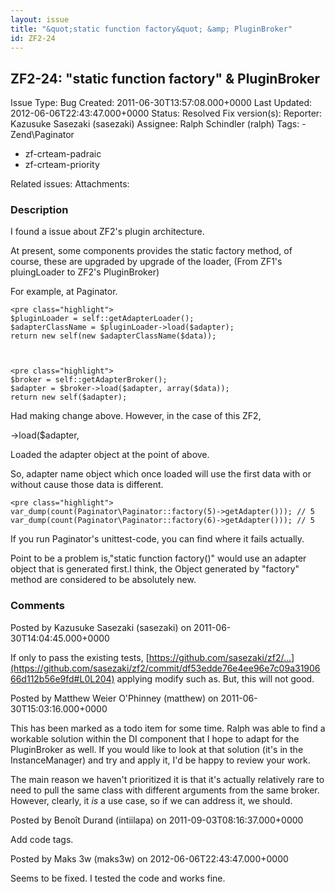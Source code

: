 ```yaml
---
layout: issue
title: "&quot;static function factory&quot; &amp; PluginBroker"
id: ZF2-24
---
```


ZF2-24: "static function factory" & PluginBroker 
-------------------------------------------------

 Issue Type: Bug Created: 2011-06-30T13:57:08.000+0000 Last Updated: 2012-06-06T22:43:47.000+0000 Status: Resolved Fix version(s): 
 Reporter:  Kazusuke Sasezaki (sasezaki)  Assignee:  Ralph Schindler (ralph)  Tags: - Zend\\Paginator
- zf-crteam-padraic
- zf-crteam-priority
 
 Related issues: 
 Attachments: 
### Description

I found a issue about ZF2's plugin architecture.

At present, some components provides the static factory method, of course, these are upgraded ​​by upgrade of the loader, (From ZF1's pluingLoader to ZF2's PluginBroker)

For example, at Paginator.

 
    <pre class="highlight">
    $pluginLoader = self::getAdapterLoader();
    $adapterClassName = $pluginLoader->load($adapter);
    return new self(new $adapterClassName($data));


 
    <pre class="highlight">
    $broker = self::getAdapterBroker();
    $adapter = $broker->load($adapter, array($data));
    return new self($adapter);


Had making change above. However, in the case of this ZF2,

->load($adapter,

Loaded the adapter object at the point of above.

So, adapter name object which once loaded will use the first data with or without cause those data is different.

 
    <pre class="highlight">
    var_dump(count(Paginator\Paginator::factory(5)->getAdapter())); // 5
    var_dump(count(Paginator\Paginator::factory(6)->getAdapter())); // 5


If you run Paginator's unittest-code, you can find where it fails actually.

Point to be a problem is,"static function factory()" would use an adapter object that is generated first.I think, the Object generated by "factory" method are considered to be absolutely new.

 

 

### Comments

Posted by Kazusuke Sasezaki (sasezaki) on 2011-06-30T14:04:45.000+0000

If only to pass the existing tests, [https://github.com/sasezaki/zf2/…](https://github.com/sasezaki/zf2/commit/df53edde76e4ee96e7c09a3190666d112b56e9fd#L0L204) applying modify such as. But, this will not good.

 

 

Posted by Matthew Weier O'Phinney (matthew) on 2011-06-30T15:03:16.000+0000

This has been marked as a todo item for some time. Ralph was able to find a workable solution within the DI component that I hope to adapt for the PluginBroker as well. If you would like to look at that solution (it's in the InstanceManager) and try and apply it, I'd be happy to review your work.

The main reason we haven't prioritized it is that it's actually relatively rare to need to pull the same class with different arguments from the same broker. However, clearly, it _is_ a use case, so if we can address it, we should.

 

 

Posted by Benoît Durand (intiilapa) on 2011-09-03T08:16:37.000+0000

Add code tags.

 

 

Posted by Maks 3w (maks3w) on 2012-06-06T22:43:47.000+0000

Seems to be fixed. I tested the code and works fine.

 

 